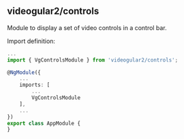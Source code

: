 ## videogular2/controls

Module to display a set of video controls in a control bar.

Import definition:

```typescript
...
import { VgControlsModule } from 'videogular2/controls';

@NgModule({
    ...
    imports: [
        ...
        VgControlsModule
    ],
    ...
})
export class AppModule {
}
```

